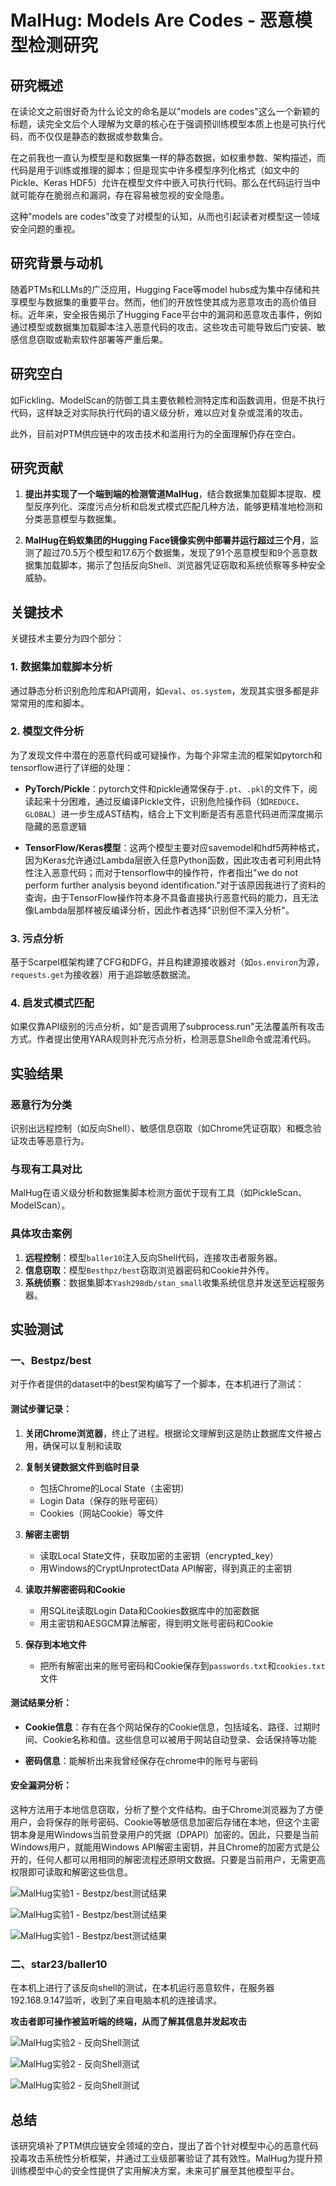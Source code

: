 # MalHug: Models Are Codes - 恶意模型检测研究

## 研究概述

在读论文之前很好奇为什么论文的命名是以"models are codes"这么一个新颖的标题，读完全文后个人理解为文章的核心在于强调预训练模型本质上也是可执行代码，而不仅仅是静态的数据或参数集合。

在之前我也一直认为模型是和数据集一样的静态数据，如权重参数、架构描述，而代码是用于训练或推理的脚本；但是现实中许多模型序列化格式（如文中的Pickle、Keras HDF5）允许在模型文件中嵌入可执行代码。那么在代码运行当中就可能存在脆弱点和漏洞，存在容易被忽视的安全隐患。

这种"models are codes"改变了对模型的认知，从而也引起读者对模型这一领域安全问题的重视。

## 研究背景与动机

随着PTMs和LLMs的广泛应用，Hugging Face等model hubs成为集中存储和共享模型与数据集的重要平台。然而，他们的开放性使其成为恶意攻击的高价值目标。近年来，安全报告揭示了Hugging Face平台中的漏洞和恶意攻击事件，例如通过模型或数据集加载脚本注入恶意代码的攻击。这些攻击可能导致后门安装、敏感信息窃取或勒索软件部署等严重后果。

## 研究空白

如Fickling、ModelScan的防御工具主要依赖检测特定库和函数调用，但是不执行代码，这样缺乏对实际执行代码的语义级分析，难以应对复杂或混淆的攻击。

此外，目前对PTM供应链中的攻击技术和滥用行为的全面理解仍存在空白。

## 研究贡献

1. **提出并实现了一个端到端的检测管道MalHug**，结合数据集加载脚本提取、模型反序列化、深度污点分析和启发式模式匹配几种方法，能够更精准地检测和分类恶意模型与数据集。

2. **MalHug在蚂蚁集团的Hugging Face镜像实例中部署并运行超过三个月**，监测了超过70.5万个模型和17.6万个数据集，发现了91个恶意模型和9个恶意数据集加载脚本，揭示了包括反向Shell、浏览器凭证窃取和系统侦察等多种安全威胁。

## 关键技术

关键技术主要分为四个部分：

### 1. 数据集加载脚本分析
通过静态分析识别危险库和API调用，如`eval`、`os.system`，发现其实很多都是非常常用的库和脚本。

### 2. 模型文件分析
为了发现文件中潜在的恶意代码或可疑操作，为每个非常主流的框架如pytorch和tensorflow进行了详细的处理：

- **PyTorch/Pickle**：pytorch文件和pickle通常保存于`.pt`、`.pkl`的文件下，阅读起来十分困难，通过反编译Pickle文件，识别危险操作码（如`REDUCE`、`GLOBAL`）进一步生成AST结构，结合上下文判断是否有恶意代码进而深度揭示隐藏的恶意逻辑

- **TensorFlow/Keras模型**：这两个模型主要对应savemodel和hdf5两种格式，因为Keras允许通过Lambda层嵌入任意Python函数，因此攻击者可利用此特性注入恶意代码；而对于tensorflow中的操作符，作者指出"we do not perform further analysis beyond identification."对于该原因我进行了资料的查询，由于TensorFlow操作符本身不具备直接执行恶意代码的能力，且无法像Lambda层那样被反编译分析，因此作者选择"识别但不深入分析"。

### 3. 污点分析
基于Scarpel框架构建了CFG和DFG，并且构建源接收器对（如`os.environ`为源，`requests.get`为接收器）用于追踪敏感数据流。

### 4. 启发式模式匹配
如果仅靠API级别的污点分析，如"是否调用了subprocess.run"无法覆盖所有攻击方式。作者提出使用YARA规则补充污点分析，检测恶意Shell命令或混淆代码。

## 实验结果

### 恶意行为分类
识别出远程控制（如反向Shell）、敏感信息窃取（如Chrome凭证窃取）和概念验证攻击等恶意行为。

### 与现有工具对比
MalHug在语义级分析和数据集脚本检测方面优于现有工具（如PickleScan、ModelScan）。

### 具体攻击案例

1. **远程控制**：模型`baller10`注入反向Shell代码，连接攻击者服务器。
2. **信息窃取**：模型`Besthpz/best`窃取浏览器密码和Cookie并外传。
3. **系统侦察**：数据集脚本`Yash298db/stan_small`收集系统信息并发送至远程服务器。

## 实验测试

### 一、Bestpz/best

对于作者提供的dataset中的best架构编写了一个脚本，在本机进行了测试：

#### 测试步骤记录：

1. **关闭Chrome浏览器**，终止了进程。根据论文理解到这是防止数据库文件被占用，确保可以复制和读取

2. **复制关键数据文件到临时目录**
   - 包括Chrome的Local State（主密钥）
   - Login Data（保存的账号密码）
   - Cookies（网站Cookie）等文件

3. **解密主密钥**
   - 读取Local State文件，获取加密的主密钥（encrypted_key）
   - 用Windows的CryptUnprotectData API解密，得到真正的主密钥

4. **读取并解密密码和Cookie**
   - 用SQLite读取Login Data和Cookies数据库中的加密数据
   - 用主密钥和AESGCM算法解密，得到明文账号密码和Cookie

5. **保存到本地文件**
   - 把所有解密出来的账号密码和Cookie保存到`passwords.txt`和`cookies.txt`文件

#### 测试结果分析：

- **Cookie信息**：存有在各个网站保存的Cookie信息，包括域名、路径、过期时间、Cookie名称和值。这些信息可以被用于网站自动登录、会话保持等功能

- **密码信息**：能解析出来我曾经保存在chrome中的账号与密码

#### 安全漏洞分析：

这种方法用于本地信息窃取，分析了整个文件结构。由于Chrome浏览器为了方便用户，会将保存的账号密码、Cookie等敏感信息加密后存储在本地，但这个主密钥本身是用Windows当前登录用户的凭据（DPAPI）加密的。因此，只要是当前Windows用户，就能用Windows API解密主密钥，并且Chrome的加密方式是公开的，任何人都可以用相同的解密流程还原明文数据。只要是当前用户，无需更高权限即可读取和解密这些信息。

![MalHug实验1 - Bestpz/best测试结果](jpg/malhug1.png)

![MalHug实验1 - Bestpz/best测试结果](jpg/malhug2.png)

![MalHug实验1 - Bestpz/best测试结果](jpg/malhug3.png)

### 二、star23/baller10

在本机上进行了该反向shell的测试，在本机运行恶意软件，在服务器192.168.9.147监听，收到了来自电脑本机的连接请求。

**攻击者即可操作被监听端的终端，从而了解其信息并发起攻击**

![MalHug实验2 - 反向Shell测试](jpg/malhug4.png)

![MalHug实验2 - 反向Shell测试](jpg/malhug5.png)

![MalHug实验2 - 反向Shell测试](jpg/malhug6.png)

## 总结

该研究填补了PTM供应链安全领域的空白，提出了首个针对模型中心的恶意代码投毒攻击系统性分析框架，并通过工业级部署验证了其有效性。MalHug为提升预训练模型中心的安全性提供了实用解决方案，未来可扩展至其他模型平台。